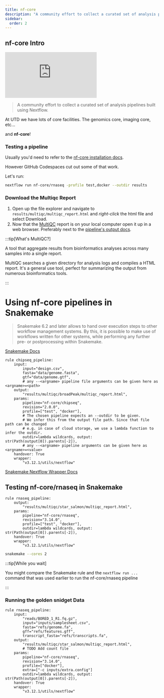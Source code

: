 ```yaml
---
title: nf-core
description: "A community effort to collect a curated set of analysis pipelines built using Nextflow."
sidebar:
  order: 2
---
```


## nf-core Intro

<iframe src="https://www.youtube.com/embed/gUM9acK25tQ"
title="Introduction to nf-core" frameborder="0" allow="accelerometer; autoplay;
clipboard-write; encrypted-media; gyroscope; picture-in-picture"
allowfullscreen></iframe>

> A community effort to collect a curated set of analysis pipelines built using
> Nextflow.

At UTD we have lots of core facilities. The genomics core, imaging core, etc...

and **nf-core**!

### Testing a pipeline

Usually you'd need to refer to the [nf-core installation docs](https://nf-co.re/usage/installation).

However GitHub Codespaces cut out some of that work.

Let's run:

```bash
nextflow run nf-core/rnaseq -profile test,docker --outdir results
```

### Download the Multiqc Report

1. Open up the file explorer and navigate to
   `results/multiqc/multiqc_report.html` and _right-click_ the html
   file and select Download.
2. Now that the [MultiQC](https://multiqc.info/) report is on your local computer open it up in a web
   browser. Preferably next to the [pipeline's output
   docs](https://nf-co.re/rnaseq/dev/output).

:::tip[What's MultiQC?]

A tool that aggregate results from bioinformatics analyses across many samples into a single report.

MultiQC searches a given directory for analysis logs and compiles a HTML report. It's a general use tool, perfect for summarizing the output from numerous bioinformatics tools.

:::

# Using nf-core pipelines in Snakemake

> Snakemake 6.2 and later allows to hand over execution steps to other workflow management systems. By this, it is possible to make use of workflows written for other systems, while performing any further pre- or postprocessing within Snakemake.

[Snakemake Docs](https://snakemake.readthedocs.io/en/stable/snakefiles/foreign_wms.html)

```snakemake
rule chipseq_pipeline:
    input:
        input="design.csv",
        fasta="data/genome.fasta",
        gtf="data/genome.gtf",
        # any --<argname> pipeline file arguments can be given here as <argname>=<path>
    output:
        "results/multiqc/broadPeak/multiqc_report.html",
    params:
        pipeline="nf-core/chipseq",
        revision="2.0.0",
        profile=["test", "docker"],
        # The chosen pipeline expects an --outdir to be given.
        # We infer this from the output file path. Since that file path can be changed
        # e.g. in case of cloud storage, we use a lambda function to infer the outdir.
        outdir=lambda wildcards, output: str(Path(output[0]).parents[-2]),
        # any --<argname> pipeline arguments can be given here as <argname>=<value>
    handover: True
    wrapper:
        "v3.12.1/utils/nextflow"
```

[Snakemake Nextflow Wrapper Docs](https://snakemake-wrappers.readthedocs.io/en/stable/wrappers/nextflow.html)

## Testing nf-core/rnaseq in Snakemake

<!-- TODO Highlight lines here -->

```snakemake title="Snakefile"
rule rnaseq_pipeline:
    output:
        "results/multiqc/star_salmon/multiqc_report.html",
    params:
        pipeline="nf-core/rnaseq",
        revision="3.14.0",
        profile=["test", "docker"],
        outdir=lambda wildcards, output: str(Path(output[0]).parents[-2]),
    handover: True
    wrapper:
        "v3.12.1/utils/nextflow"
```

```bash
snakemake --cores 2
```

:::tip[While you wait]

You might compare the Snakemake rule and the `nextflow run ...` command that was used earlier to run the nf-core/rnaseq pipeline

:::


### Running the golden snidget Data


<!-- TODO Highlight lines here -->

```snakemake title="Snakefile"
rule rnaseq_pipeline:
    input:
        "reads/BORED_1_R1.fq.gz",
        input="inputs/samplesheet.csv",
        fasta="refs/genome.fa",
        gff="refs/features.gff",
        transcript_fasta="refs/transcripts.fa",
    output:
        "results/multiqc/star_salmon/multiqc_report.html",
        # TODO Add count file
    params:
        pipeline="nf-core/rnaseq",
        revision="3.14.0",
        profile=["docker"],
        extra=["-c inputs/extra.config"]
        outdir=lambda wildcards, output: str(Path(output[0]).parents[-2]),
    handover: True
    wrapper:
        "v3.12.1/utils/nextflow"
```
